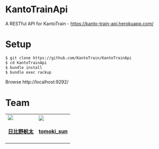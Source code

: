 # KantoTrainApi

A RESTful API for KantoTrain - https://kanto-train-api.herokuapp.com/

# Setup

```bash
$ git clone https://github.com/KantoTrain/KantoTrainApi
$ cd KantoTrainApi
$ bundle install
$ bundle exec rackup
```

Browse http://localhost:9292/

# Team


<!-- This table is regenerated and resorted on each release -->
<table id='team'>

<tr>

<td id='motosumiyosh'>
<a href='https://github.com/motosumiyosh'>
<img src='https://github.com/motosumiyosh.png?size=140'>
</a>
<h4 align='center'><a href='https://twitter.com/motosumiyosh'>日比野航太</a></h4>
</td>

<td id='tomoki_sun'>
<a href='https://github.com/tomoki69386'>
<img src='https://github.com/tomoki69386.png?size=140'>
</a>
<h4 align='center'><a href='https://twitter.com/tomoki_sun'>tomoki_sun</a></h4>
</td>

</table>
